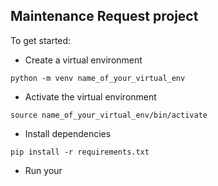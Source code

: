 ## Maintenance Request project

To get started:

- Create a virtual environment
```
python -m venv name_of_your_virtual_env
```

- Activate the virtual environment
```
source name_of_your_virtual_env/bin/activate
```

- Install dependencies
```
pip install -r requirements.txt
```

- Run your
